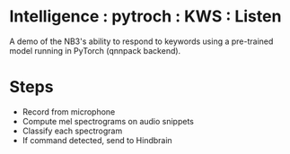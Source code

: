# Intelligence : pytroch : KWS : Listen
A demo of the NB3's ability to respond to keywords using a pre-trained model running in PyTorch (qnnpack backend).

# Steps
- Record from microphone
- Compute mel spectrograms on audio snippets
- Classify each spectrogram
- If command detected, send to Hindbrain
